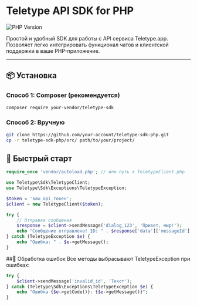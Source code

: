 # Teletype API SDK for PHP

![PHP Version](https://img.shields.io/badge/PHP-7.4%2B-blue.svg)

Простой и удобный SDK для работы с API сервиса Teletype.app. Позволяет легко интегрировать функционал чатов и клиентской поддержки в ваше PHP-приложение.

---

## 📦 Установка

### Способ 1: Composer (рекомендуется)

```bash
composer require your-vendor/teletype-sdk
```

### Способ 2: Вручную
```bash
git clone https://github.com/your-account/teletype-sdk-php.git
cp -r teletype-sdk-php/src/ path/to/your/project/
```

## 🚀 Быстрый старт
```php
require_once 'vendor/autoload.php'; // или путь к TeletypeClient.php

use Teletype\Sdk\TeletypeClient;
use Teletype\Sdk\Exceptions\TeletypeException;

$token = 'ваш_api_токен';
$client = new TeletypeClient($token);

try {
    // Отправка сообщения
    $response = $client->sendMessage('dialog_123', 'Привет, мир!');
    echo "Сообщение отправлено! ID: " . $response['data']['messageId'];
} catch (TeletypeException $e) {
    echo "Ошибка: " . $e->getMessage();
}
```
##🚨 Обработка ошибок
Все методы выбрасывают TeletypeException при ошибках:
```php
try {
    $client->sendMessage('invalid_id', 'Текст');
} catch (Teletype\Sdk\Exceptions\TeletypeException $e) {
    echo "Ошибка {$e->getCode()}: {$e->getMessage()}";
}
```
